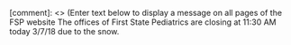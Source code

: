 [comment]: <> (Enter text below to display a message on all pages of the FSP website
The offices of First State Pediatrics are closing at 11:30 AM today 3/7/18 due to the snow. 


